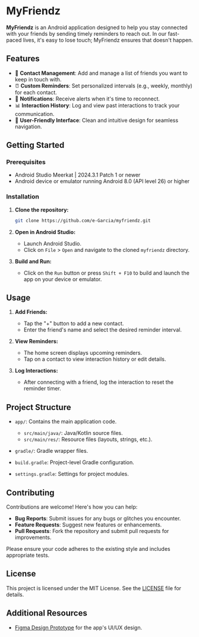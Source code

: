
# MyFriendz

**MyFriendz** is an Android application designed to help you stay connected with your friends by sending timely reminders to reach out. In our fast-paced lives, it's easy to lose touch; MyFriendz ensures that doesn't happen.

## Features

* 📇 **Contact Management**: Add and manage a list of friends you want to keep in touch with.
* ⏰ **Custom Reminders**: Set personalized intervals (e.g., weekly, monthly) for each contact.
* 🔔 **Notifications**: Receive alerts when it's time to reconnect.
* 📊 **Interaction History**: Log and view past interactions to track your communication.
* 🎨 **User-Friendly Interface**: Clean and intuitive design for seamless navigation.

## Getting Started

### Prerequisites

* Android Studio Meerkat | 2024.3.1 Patch 1 or newer
* Android device or emulator running Android 8.0 (API level 26) or higher

### Installation

1. **Clone the repository:**

   ```bash
   git clone https://github.com/e-Garcia/myfriendz.git
   ```

2. **Open in Android Studio:**

    * Launch Android Studio.
    * Click on `File` > `Open` and navigate to the cloned `myfriendz` directory.

3. **Build and Run:**

    * Click on the `Run` button or press `Shift + F10` to build and launch the app on your device or emulator.

## Usage

1. **Add Friends:**

    * Tap the "+" button to add a new contact.
    * Enter the friend's name and select the desired reminder interval.

2. **View Reminders:**

    * The home screen displays upcoming reminders.
    * Tap on a contact to view interaction history or edit details.

3. **Log Interactions:**

    * After connecting with a friend, log the interaction to reset the reminder timer.

## Project Structure

* `app/`: Contains the main application code.

    * `src/main/java/`: Java/Kotlin source files.
    * `src/main/res/`: Resource files (layouts, strings, etc.).
* `gradle/`: Gradle wrapper files.
* `build.gradle`: Project-level Gradle configuration.
* `settings.gradle`: Settings for project modules.

## Contributing

Contributions are welcome! Here's how you can help:

* **Bug Reports**: Submit issues for any bugs or glitches you encounter.
* **Feature Requests**: Suggest new features or enhancements.
* **Pull Requests**: Fork the repository and submit pull requests for improvements.

Please ensure your code adheres to the existing style and includes appropriate tests.

## License

This project is licensed under the MIT License. See the [LICENSE](LICENSE) file for details.

## Additional Resources

* [Figma Design Prototype](https://www.figma.com/file/TCkJ5TMveQKM8UOFgrYxD0/Friendz-app?node-id=0%3A1) for the app's UI/UX design.
